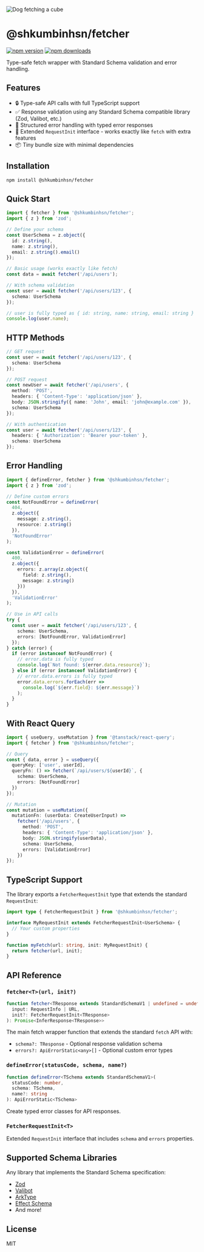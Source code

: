 ![Dog fetching a cube](https://i.imgur.com/YdzHSK9.jpeg)
# @shkumbinhsn/fetcher
[![npm version](https://img.shields.io/npm/v/@shkumbinhsn/fetcher.svg)](https://www.npmjs.com/package/@shkumbinhsn/fetcher)
[![npm downloads](https://img.shields.io/npm/dm/@shkumbinhsn/fetcher.svg)](https://www.npmjs.com/package/@shkumbinhsn/fetcher)

Type-safe fetch wrapper with Standard Schema validation and error handling.

## Features

- 🔒 Type-safe API calls with full TypeScript support
- ✅ Response validation using any Standard Schema compatible library (Zod, Valibot, etc.)
- 🎯 Structured error handling with typed error responses
- 🚀 Extended `RequestInit` interface - works exactly like `fetch` with extra features
- 📦 Tiny bundle size with minimal dependencies

## Installation

```bash
npm install @shkumbinhsn/fetcher
```

## Quick Start

```typescript
import { fetcher } from '@shkumbinhsn/fetcher';
import { z } from 'zod';

// Define your schema
const UserSchema = z.object({
  id: z.string(),
  name: z.string(),
  email: z.string().email()
});

// Basic usage (works exactly like fetch)
const data = await fetcher('/api/users');

// With schema validation
const user = await fetcher('/api/users/123', {
  schema: UserSchema
});

// user is fully typed as { id: string, name: string, email: string }
console.log(user.name);
```

## HTTP Methods

```typescript
// GET request
const user = await fetcher('/api/users/123', {
  schema: UserSchema
});

// POST request
const newUser = await fetcher('/api/users', {
  method: 'POST',
  headers: { 'Content-Type': 'application/json' },
  body: JSON.stringify({ name: 'John', email: 'john@example.com' }),
  schema: UserSchema
});

// With authentication
const user = await fetcher('/api/users/123', {
  headers: { 'Authorization': 'Bearer your-token' },
  schema: UserSchema
});
```

## Error Handling

```typescript
import { defineError, fetcher } from '@shkumbinhsn/fetcher';
import { z } from 'zod';

// Define custom errors
const NotFoundError = defineError(
  404,
  z.object({
    message: z.string(),
    resource: z.string()
  }),
  'NotFoundError'
);

const ValidationError = defineError(
  400,
  z.object({
    errors: z.array(z.object({
      field: z.string(),
      message: z.string()
    }))
  }),
  'ValidationError'
);

// Use in API calls
try {
  const user = await fetcher('/api/users/123', {
    schema: UserSchema,
    errors: [NotFoundError, ValidationError]
  });
} catch (error) {
  if (error instanceof NotFoundError) {
    // error.data is fully typed
    console.log(`Not found: ${error.data.resource}`);
  } else if (error instanceof ValidationError) {
    // error.data.errors is fully typed
    error.data.errors.forEach(err => 
      console.log(`${err.field}: ${err.message}`)
    );
  }
}
```

## With React Query

```typescript
import { useQuery, useMutation } from '@tanstack/react-query';
import { fetcher } from '@shkumbinhsn/fetcher';

// Query
const { data, error } = useQuery({
  queryKey: ['user', userId],
  queryFn: () => fetcher(`/api/users/${userId}`, {
    schema: UserSchema,
    errors: [NotFoundError]
  })
});

// Mutation
const mutation = useMutation({
  mutationFn: (userData: CreateUserInput) => 
    fetcher('/api/users', {
      method: 'POST',
      headers: { 'Content-Type': 'application/json' },
      body: JSON.stringify(userData),
      schema: UserSchema,
      errors: [ValidationError]
    })
});
```

## TypeScript Support

The library exports a `FetcherRequestInit` type that extends the standard `RequestInit`:

```typescript
import type { FetcherRequestInit } from '@shkumbinhsn/fetcher';

interface MyRequestInit extends FetcherRequestInit<UserSchema> {
  // Your custom properties
}

function myFetch(url: string, init: MyRequestInit) {
  return fetcher(url, init);
}
```

## API Reference

### `fetcher<T>(url, init?)`

```typescript
function fetcher<TResponse extends StandardSchemaV1 | undefined = undefined>(
  input: RequestInfo | URL,
  init?: FetcherRequestInit<TResponse>
): Promise<InferResponse<TResponse>>
```

The main fetch wrapper function that extends the standard `fetch` API with:
- `schema?: TResponse` - Optional response validation schema
- `errors?: ApiErrorStatic<any>[]` - Optional custom error types

### `defineError(statusCode, schema, name?)`

```typescript
function defineError<TSchema extends StandardSchemaV1>(
  statusCode: number,
  schema: TSchema,
  name?: string
): ApiErrorStatic<TSchema>
```

Create typed error classes for API responses.

### `FetcherRequestInit<T>`

Extended `RequestInit` interface that includes `schema` and `errors` properties.

## Supported Schema Libraries

Any library that implements the Standard Schema specification:

- [Zod](https://zod.dev)
- [Valibot](https://valibot.dev) 
- [ArkType](https://arktype.io)
- [Effect Schema](https://effect.website/docs/schema/introduction)
- And more!

## License

MIT